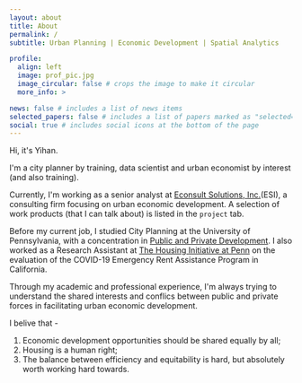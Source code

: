 ```yaml
---
layout: about
title: About
permalink: /
subtitle: Urban Planning | Economic Development | Spatial Analytics

profile:
  align: left
  image: prof_pic.jpg
  image_circular: false # crops the image to make it circular
  more_info: >

news: false # includes a list of news items
selected_papers: false # includes a list of papers marked as "selected={true}"
social: true # includes social icons at the bottom of the page
---
```


Hi, it's Yihan.

I'm a city planner by training, data scientist and urban economist by interest (and also training). 

Currently, I'm working as a senior analyst at [Econsult Solutions, Inc.](https://econsultsolutions.com/)(ESI), a consulting firm focusing on urban economic development. A selection of work products (that I can talk about) is listed in the `project` tab. 

Before my current job, I studied City Planning at the University of Pennsylvania, with a concentration in [Public and Private Development](https://www.design.upenn.edu/city-regional-planning/graduate/graduate-city-and-regional-planning-programs). I also worked as a Research Assistant at [The Housing Initiative at Penn](https://www.housinginitiative.org/) on the evaluation of the COVID-19 Emergency Rent Assistance Program in California. 

Through my academic and professional experience, I'm always trying to understand the shared interests and conflics between public and private forces in facilitating urban economic development. 

I belive that - 
1. Economic development opportunities should be shared equally by all;
2. Housing is a human right;
3. The balance between efficiency and equitability is hard, but absolutely worth working hard towards.


